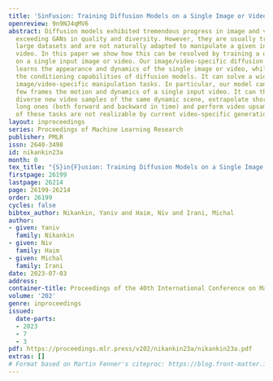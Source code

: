 ```yaml
---
title: 'SinFusion: Training Diffusion Models on a Single Image or Video'
openreview: 9n9NJ4qMV6
abstract: Diffusion models exhibited tremendous progress in image and video generation,
  exceeding GANs in quality and diversity. However, they are usually trained on very
  large datasets and are not naturally adapted to manipulate a given input image or
  video. In this paper we show how this can be resolved by training a diffusion model
  on a single input image or video. Our image/video-specific diffusion model (SinFusion)
  learns the appearance and dynamics of the single image or video, while utilizing
  the conditioning capabilities of diffusion models. It can solve a wide array of
  image/video-specific manipulation tasks. In particular, our model can learn from
  few frames the motion and dynamics of a single input video. It can then generate
  diverse new video samples of the same dynamic scene, extrapolate short videos into
  long ones (both forward and backward in time) and perform video upsampling. Most
  of these tasks are not realizable by current video-specific generation methods.
layout: inproceedings
series: Proceedings of Machine Learning Research
publisher: PMLR
issn: 2640-3498
id: nikankin23a
month: 0
tex_title: "{S}in{F}usion: Training Diffusion Models on a Single Image or Video"
firstpage: 26199
lastpage: 26214
page: 26199-26214
order: 26199
cycles: false
bibtex_author: Nikankin, Yaniv and Haim, Niv and Irani, Michal
author:
- given: Yaniv
  family: Nikankin
- given: Niv
  family: Haim
- given: Michal
  family: Irani
date: 2023-07-03
address: 
container-title: Proceedings of the 40th International Conference on Machine Learning
volume: '202'
genre: inproceedings
issued:
  date-parts:
  - 2023
  - 7
  - 3
pdf: https://proceedings.mlr.press/v202/nikankin23a/nikankin23a.pdf
extras: []
# Format based on Martin Fenner's citeproc: https://blog.front-matter.io/posts/citeproc-yaml-for-bibliographies/
---
```

